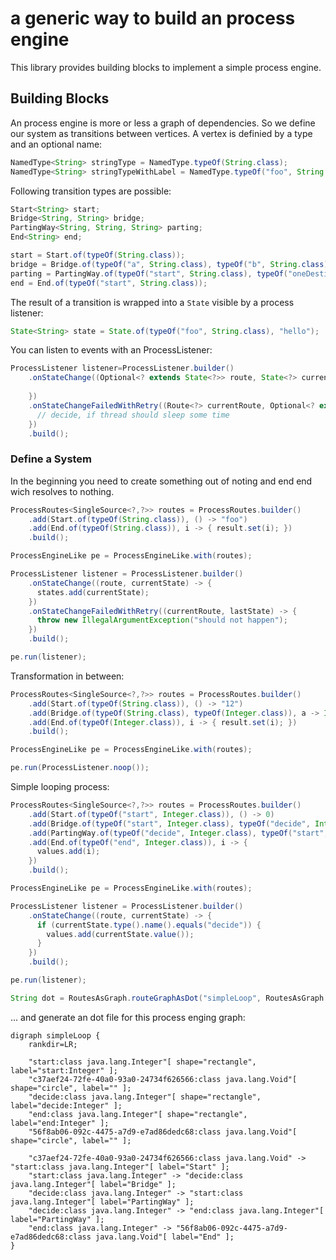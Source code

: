 # a generic way to build an process engine

This library provides building blocks to implement a simple process engine. 

## Building Blocks

An process engine is more or less a graph of dependencies. So we define our system as transitions between vertices. 
A vertex is definied by a type and an optional name:

```java
NamedType<String> stringType = NamedType.typeOf(String.class);
NamedType<String> stringTypeWithLabel = NamedType.typeOf("foo", String.class);
```

Following transition types are possible:

```java
Start<String> start;
Bridge<String, String> bridge;
PartingWay<String, String, String> parting;
End<String> end;

start = Start.of(typeOf(String.class));
bridge = Bridge.of(typeOf("a", String.class), typeOf("b", String.class));
parting = PartingWay.of(typeOf("start", String.class), typeOf("oneDestination", String.class), typeOf("otherDestination", String.class));
end = End.of(typeOf("start", String.class));
```

The result of a transition is wrapped into a `State` visible by a process listener:

```java
State<String> state = State.of(typeOf("foo", String.class), "hello");
```

You can listen to events with an ProcessListener:

```java
ProcessListener listener=ProcessListener.builder()
    .onStateChange((Optional<? extends State<?>> route, State<?> currentState) -> {
      
    })
    .onStateChangeFailedWithRetry((Route<?> currentRoute, Optional<? extends State<?>> lastState) -> {
      // decide, if thread should sleep some time
    })
    .build();
```


### Define a System

In the beginning you need to create something out of noting and end end wich resolves to nothing.

```java
ProcessRoutes<SingleSource<?,?>> routes = ProcessRoutes.builder()
    .add(Start.of(typeOf(String.class)), () -> "foo")
    .add(End.of(typeOf(String.class)), i -> { result.set(i); })
    .build();

ProcessEngineLike pe = ProcessEngineLike.with(routes);

ProcessListener listener = ProcessListener.builder()
    .onStateChange((route, currentState) -> {
      states.add(currentState);
    })
    .onStateChangeFailedWithRetry((currentRoute, lastState) -> {
      throw new IllegalArgumentException("should not happen");
    })
    .build();

pe.run(listener);
```

Transformation in between:

```java
ProcessRoutes<SingleSource<?,?>> routes = ProcessRoutes.builder()
    .add(Start.of(typeOf(String.class)), () -> "12")
    .add(Bridge.of(typeOf(String.class), typeOf(Integer.class)), a -> Integer.valueOf(a))
    .add(End.of(typeOf(Integer.class)), i -> { result.set(i); })
    .build();

ProcessEngineLike pe = ProcessEngineLike.with(routes);

pe.run(ProcessListener.noop());
```

Simple looping process:

```java
ProcessRoutes<SingleSource<?,?>> routes = ProcessRoutes.builder()
    .add(Start.of(typeOf("start", Integer.class)), () -> 0)
    .add(Bridge.of(typeOf("start", Integer.class), typeOf("decide", Integer.class)), a -> a+1)
    .add(PartingWay.of(typeOf("decide", Integer.class), typeOf("start", Integer.class), typeOf("end", Integer.class)), a -> a<3 ? Either.left(a) : Either.right(a))
    .add(End.of(typeOf("end", Integer.class)), i -> {
      values.add(i);
    })
    .build();

ProcessEngineLike pe = ProcessEngineLike.with(routes);

ProcessListener listener = ProcessListener.builder()
    .onStateChange((route, currentState) -> {
      if (currentState.type().name().equals("decide")) {
        values.add(currentState.value());
      }
    })
    .build();

pe.run(listener);

String dot = RoutesAsGraph.routeGraphAsDot("simpleLoop", RoutesAsGraph.asGraphIncludingStartAndEnd(routes.all()));
```

... and generate an dot file for this process enging graph: 

```
digraph simpleLoop {
	rankdir=LR;

	"start:class java.lang.Integer"[ shape="rectangle", label="start:Integer" ];
	"c37aef24-72fe-40a0-93a0-24734f626566:class java.lang.Void"[ shape="circle", label="" ];
	"decide:class java.lang.Integer"[ shape="rectangle", label="decide:Integer" ];
	"end:class java.lang.Integer"[ shape="rectangle", label="end:Integer" ];
	"56f8ab06-092c-4475-a7d9-e7ad86dedc68:class java.lang.Void"[ shape="circle", label="" ];

	"c37aef24-72fe-40a0-93a0-24734f626566:class java.lang.Void" -> "start:class java.lang.Integer"[ label="Start" ];
	"start:class java.lang.Integer" -> "decide:class java.lang.Integer"[ label="Bridge" ];
	"decide:class java.lang.Integer" -> "start:class java.lang.Integer"[ label="PartingWay" ];
	"decide:class java.lang.Integer" -> "end:class java.lang.Integer"[ label="PartingWay" ];
	"end:class java.lang.Integer" -> "56f8ab06-092c-4475-a7d9-e7ad86dedc68:class java.lang.Void"[ label="End" ];
}

```